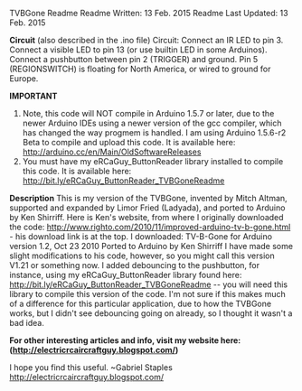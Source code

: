 TVBGone Readme 
Readme Written: 13 Feb. 2015
Readme Last Updated: 13 Feb. 2015

**Circuit**
(also described in the .ino file)
Circuit:
 Connect an IR LED to pin 3.
 Connect a visible LED to pin 13 (or use builtin LED in some Arduinos).
 Connect a pushbutton between pin 2 (TRIGGER) and ground.
 Pin 5 (REGIONSWITCH) is floating for North America, or wired to ground for Europe.

**IMPORTANT**
1. Note, this code will NOT compile in Arduino 1.5.7 or later, due to the newer Arduino IDEs using a newer version of the gcc compiler, which has changed the way progmem is handled. I am using Arduino 1.5.6-r2 Beta to compile and upload this code. It is available here: http://arduino.cc/en/Main/OldSoftwareReleases
2. You must have my eRCaGuy_ButtonReader library installed to compile this code. It is available here: http://bit.ly/eRCaGuy_ButtonReader_TVBGoneReadme
 
**Description** 
This is my version of the TVBGone, invented by Mitch Altman, supported and expanded by Limor Fried (Ladyada), and ported to Arduino by Ken Shirriff.
Here is Ken's website, from where I originally downloaded the code: http://www.righto.com/2010/11/improved-arduino-tv-b-gone.html - his download link is at the top.
I downloaded:
  TV-B-Gone for Arduino version 1.2, Oct 23 2010
  Ported to Arduino by Ken Shirriff
I have made some slight modifications to his code, however, so you might call this version V1.21 or something now. I added debouncing to the pushbutton, for instance, using my eRCaGuy_ButtonReader library found here: http://bit.ly/eRCaGuy_ButtonReader_TVBGoneReadme -- you will need this library to compile this version of the code. I'm not sure if this makes much of a difference for this particular application, due to how the TVBGone works, but I didn't see debouncing going on already, so I thought it wasn't a bad idea.

**For other interesting articles and info, visit my website here: (http://electricrcaircraftguy.blogspot.com/)**

I hope you find this useful.
~Gabriel Staples
http://electricrcaircraftguy.blogspot.com/